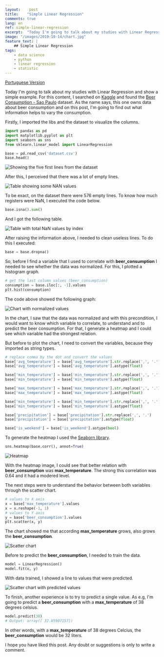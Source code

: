 ```yaml
---
layout:    post
title:    "Simple Linear Regression"
comments: true
lang: en
ref: simple-linear-regression
excerpt:  "Today I'm going to talk about my studies with Linear Regression and show with a simple example."
image: "/images/2019-10-14/chart.jpg"
feature_text: |
    ## Simple Linear Regression
tags:
    - data science
    - python
    - linear regression
    - statistic
---
```


[Portuguese Version]({{site.baseurl}}/2019/10/14/regressao-linear-simples)

Today I'm going to talk about my studies with Linear Regression and show a simple example. For this content, I searched on [Kaggle](https://www.kaggle.com) and found the [Beer Consumption - Sao Paulo](https://www.kaggle.com/dongeorge/beer-consumption-sao-paulo/) dataset. As the name says, this one owns data about beer consumption and on this post, I'm going to find out what information helps to vary the consumption.

Firstly, I imported the libs and the dataset to visualize the columns. 

``` python
import pandas as pd
import matplotlib.pyplot as plt 
import seaborn as sns
from sklearn.linear_model import LinearRegression

base = pd.read_csv('dataset.csv')
base.head()
```

![Showing the five first lines from the dataset]({{site.baseurl}}/images/2019-10-14/head.png)

After this, I perceived that there was a lot of empty lines. 

![Table showing some NAN values]({{site.baseurl}}/images/2019-10-14/nan.png)


To be exact, on the dataset there were 576 empty lines. To know how much registers were NaN, I executed the code below.

```python
base.isna().sum()
```

And I got the following table.

![Table with total NaN values by index]({{site.baseurl}}/images/2019-10-14/total_nan_values.png)

After raising the information above, I needed to clean useless lines. To do this I executed:

```python
base = base.dropna()
```

So, before I find a variable that I used to correlate with **beer_consumption** I needed to see whether the data was normalized. For this, I plotted a histogram graph.

```python
# get the last column values (beer_consumption)
consumption = base.iloc[:, -1].values
plt.hist(consumption)
```

The code above showed the following graph:

![Chart with normalized values]({{site.baseurl}}/images/2019-10-14/nd.png)

In the chart, I saw that the data was normalized and with this precondition, I would want to know which variable to correlate, to understand and to predict the beer consumption. For that, I generate a heatmap and I could see which variable had the strongest relation.

But before to plot the chart, I need to convert the variables, because they imported as string types.

```python
# replace comma by the dot and convert the values
base['avg_temperature'] = base['avg_temperature'].str.replace(',', '.')
base['avg_temperature'] = base['avg_temperature'].astype(float)

base['min_temperature'] = base['min_temperature'].str.replace(',', '.')
base['min_temperature'] = base['min_temperature'].astype(float)

base['max_temperature'] = base['max_temperature'].str.replace(',', '.')
base['max_temperature'] = base['max_temperature'].astype(float)

base['min_temperature'] = base['min_temperature'].str.replace(',', '.')
base['min_temperature'] = base['min_temperature'].astype(float)

base['precipitation'] = base['precipitation'].str.replace(',', '.')
base['precipitation'] = base['precipitation'].astype(float)

base['is_weekend'] = base['is_weekend'].astype(bool)
```

To generate the heatmap I used the [Seaborn library](https://seaborn.pydata.org/).

```python
sns.heatmap(base.corr(), annot=True)
```

![Heatmap]({{site.baseurl}}/images/2019-10-14/heatmap.png)

With the heatmap image, I could see that better relation with **beer_consumption** was **max_temperature**. The strong this correlation was 0.64 and it had a modered level. 

The next steps were to understand the behavior between both variables through the scatter chart.

```python
# values to X axis
x = base['max_temperature'].values
x = x.reshape(-1, 1)
# values to Y axis 
y = base['beer_consumption'].values
plt.scatter(x, y)
```

The chart showed me that according **max_temperature** grows, also grows the **beer_consumption**.

![Scatter chart]({{site.baseurl}}/images/2019-10-14/scatter_chart.png)

Before to predict the **beer_consumption**, I needed to train the data.

```python
model = LinearRegression()
model.fit(x, y)
```

With data trained, I showed a line to values that were predicted.

![Scatter chart with predicted values]({{site.baseurl}}/images/2019-10-14/scatter_chart_values.png)

To finish, another experience is to try to predict a single value. As e.g, I'm going to predict a **beer_consumption** with a **max_temperature** of 38 degrees celsius.

```python
model.predict(38)
# Output: array([ 32.85907157])
```

In other words, with a **max_temperature** of 38 degrees Celcius, the **beer_consumption** would be 32 liters.

I hope you have liked this post. Any doubt or suggestions is only to write a comment.